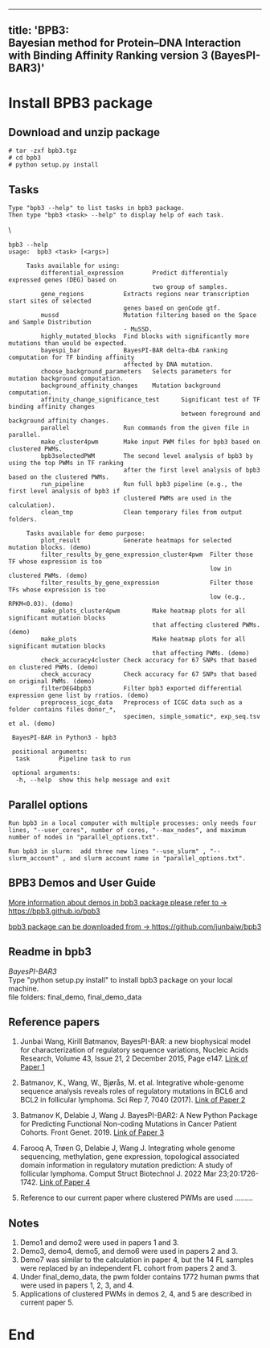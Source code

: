 <!-- 
title: 'BPB3: BayesPI-BAR version 3 package User Guide'
author: "Junbai Wang, Mingyi Yang, Magnar Bjoras, ..."
date: "`r format(Sys.time(), '%d %B, %Y')`" 
output: 
 html_document: 
 df_print: paged 
 word_document: default
-->
---
title: 'BPB3: </br>
        Bayesian method for Protein–DNA Interaction with Binding Affinity Ranking version 3 (BayesPI-BAR3)'
---

<!--- R markdown set up --->
<!--
```{r setup, include=T, echo=FALSE, error=T, message=F}
knitr::opts_chunk$set(echo = TRUE)
library(rmarkdown)
library(stargazer)
library(reticulate)
reticulate::use_python("/Users/junbai/miniconda3/bin//python")
knitr::opts_chunk$set(engine.path = list(python = '/Users/junbai/miniconda3/bin//python'))
```
-->


# Install BPB3 package 
## Download and unzip package

```{bash,  echo=T}
# tar -zxf bpb3.tgz
# cd bpb3
# python setup.py install
```

## Tasks
```
Type "bpb3 --help" to list tasks in bpb3 package.
Then type "bpb3 <task> --help" to display help of each task.
````
\
```
bpb3 --help
usage:  bpb3 <task> [<args>]

     Tasks available for using:
         differential_expression        Predict differentialy expressed genes (DEG) based on 
                                        two group of samples.
         gene_regions           Extracts regions near transcription start sites of selected 
                                genes based on genCode gtf. 
         mussd                  Mutation filtering based on the Space and Sample Distribution 
                                - MuSSD. 
         highly_mutated_blocks  Find blocks with significantly more mutations than would be expected.
         bayespi_bar            BayesPI-BAR delta-dbA ranking computation for TF binding affinity 
                                affected by DNA mutation.
         choose_background_parameters   Selects parameters for mutation background computation.
         background_affinity_changes    Mutation background computation.
         affinity_change_significance_test      Significant test of TF binding affinity changes 
                                                between foreground and background affinity changes.
         parallel               Run commands from the given file in parallel.
         make_cluster4pwm       Make input PWM files for bpb3 based on clustered PWMs.
         bpb3selectedPWM        The second level analysis of bpb3 by using the top PWMs in TF ranking 
                                after the first level analysis of bpb3 based on the clustered PWMs. 
         run_pipeline           Run full bpb3 pipeline (e.g., the first level analysis of bpb3 if 
                                clustered PWMs are used in the calculation).
         clean_tmp              Clean temporary files from output folders.

     Tasks available for demo purpose:
         plot_result            Generate heatmaps for selected mutation blocks. (demo) 
         filter_results_by_gene_expression_cluster4pwm  Filter those TF whose expression is too 
                                                        low in clustered PWMs. (demo)
         filter_results_by_gene_expression              Filter those TFs whose expression is too 
                                                        low (e.g., RPKM<0.03). (demo)
         make_plots_cluster4pwm         Make heatmap plots for all significant mutation blocks 
                                        that affecting clustered PWMs. (demo)
         make_plots                     Make heatmap plots for all significant mutation blocks 
                                        that affecting PWMs. (demo)
         check_accuracy4cluster Check accuracy for 67 SNPs that based on clustered PWMs. (demo)
         check_accuracy         Check accuracy for 67 SNPs that based on original PWMs. (demo)
         filterDEG4bpb3         Filter bpb3 exported differential expression gene list by rratios. (demo)
         preprocess_icgc_data   Preprocess of ICGC data such as a folder contains files donor_*, 
                                specimen, simple_somatic*, exp_seq.tsv et al. (demo)
     
 BayesPI-BAR in Python3 - bpb3

 positional arguments:
  task        Pipeline task to run

 optional arguments:
  -h, --help  show this help message and exit
```

## Parallel options
```
Run bpb3 in a local computer with multiple processes: only needs four lines, "--user_cores", number of cores, "--max_nodes", and maximum number of nodes in "parallel_options.txt".

Run bpb3 in slurm:  add three new lines "--use_slurm" , "--slurm_account" , and slurm account name in "parallel_options.txt".
```

## BPB3 Demos and User Guide

[More information about demos in bpb3 package please refer to ->  https://bpb3.github.io/bpb3 ](https://bpb3.github.io/bpb3/)

[bpb3 package can be downloaded from -> https://github.com/junbaiw/bpb3 ](https://github.com/junbaiw/bpb3)

## Readme in bpb3

*BayesPI-BAR3*  
Type "python setup.py install" to install bpb3  package on your local machine.        
file folders: final_demo, final_demo_data

## Reference papers

1. Junbai Wang, Kirill Batmanov, BayesPI-BAR: a new biophysical model for characterization of regulatory sequence variations, Nucleic Acids Research, Volume 43, Issue 21, 2 December 2015, Page e147. [Link of Paper 1](https://academic.oup.com/nar/article/43/21/e147/2468103)

2. Batmanov, K., Wang, W., Bjørås, M. et al. Integrative whole-genome sequence analysis reveals roles of regulatory mutations in BCL6 and BCL2 in follicular lymphoma. Sci Rep 7, 7040 (2017). [Link of Paper 2](https://www.nature.com/articles/s41598-017-07226-4)

3. Batmanov K, Delabie J, Wang J. BayesPI-BAR2: A New Python Package for Predicting Functional Non-coding Mutations in Cancer Patient Cohorts. Front Genet. 2019. [Link of Paper 3](https://www.frontiersin.org/articles/10.3389/fgene.2019.00282/full)

4. Farooq A, Trøen G, Delabie J, Wang J. Integrating whole genome sequencing, methylation, gene expression, topological associated domain information in regulatory mutation prediction: A study of follicular lymphoma. Comput Struct Biotechnol J. 2022 Mar 23;20:1726-1742. [Link of Paper 4](https://www.sciencedirect.com/science/article/pii/S2001037022000976)   

5. Reference to our current paper where clustered PWMs are used ………


## Notes

1. Demo1 and demo2 were used in papers 1 and 3.
2. Demo3, demo4, demo5, and demo6 were used in papers 2 and 3.
3. Demo7 was similar to the calculation in paper 4, but the 14 FL samples were replaced by an independent FL cohort from papers 2 and 3.
4. Under final_demo_data, the pwm folder contains 1772 human pwms that were used in papers 1, 2, 3, and 4.
5. Applications of clustered PWMs in demos 2, 4, and 5 are described in current paper 5.  

# End


